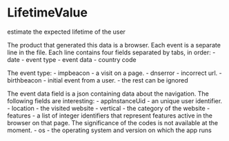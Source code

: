 # LifetimeValue
 estimate the expected lifetime of the user

The product that generated this data is a browser.
Each event is a separate line in the file. Each line contains four fields separated by tabs, in order:
    - date
    - event type
    - event data
    - country code

The event type:
    - impbeacon - a visit on a page.
    - dnserror - incorrect url.
    - birthbeacon - initial event from a user.
    - the rest can be ignored

The event data field is a json containing data about the navigation. The following fields are interesting:
    - appInstanceUid - an unique user identifier.
    - location - the visited website
    - vertical - the category of the website
    - features - a list of integer identifiers that represent features active in the browser on that page. The significance of the codes is not available at the moment.
    - os - the operating system and version on which the app runs
